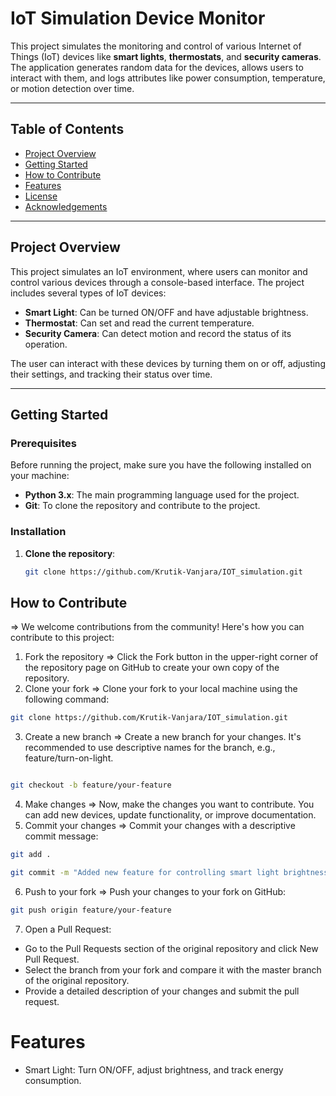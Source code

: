 # IoT Simulation Device Monitor

This project simulates the monitoring and control of various Internet of Things (IoT) devices like **smart lights**, **thermostats**, and **security cameras**. The application generates random data for the devices, allows users to interact with them, and logs attributes like power consumption, temperature, or motion detection over time.

---

## Table of Contents
- [Project Overview](#project-overview)
- [Getting Started](#getting-started)
- [How to Contribute](#how-to-contribute)
- [Features](#features)
- [License](#license)
- [Acknowledgements](#acknowledgements)

---

## Project Overview

This project simulates an IoT environment, where users can monitor and control various devices through a console-based interface. The project includes several types of IoT devices:
- **Smart Light**: Can be turned ON/OFF and have adjustable brightness.
- **Thermostat**: Can set and read the current temperature.
- **Security Camera**: Can detect motion and record the status of its operation.

The user can interact with these devices by turning them on or off, adjusting their settings, and tracking their status over time.

---

## Getting Started

### Prerequisites

Before running the project, make sure you have the following installed on your machine:
- **Python 3.x**: The main programming language used for the project.
- **Git**: To clone the repository and contribute to the project.

### Installation

1. **Clone the repository**:
   ```bash
   git clone https://github.com/Krutik-Vanjara/IOT_simulation.git
## How to Contribute
=> We welcome contributions from the community! Here's how you can contribute to this project:
1. Fork the repository
=> Click the Fork button in the upper-right corner of the repository page on GitHub to create your own copy of the repository.
2. Clone your fork
=> Clone your fork to your local machine using the following command:
```bash
git clone https://github.com/Krutik-Vanjara/IOT_simulation.git
```
3. Create a new branch
=> Create a new branch for your changes. It's recommended to use descriptive names for the branch, e.g., feature/turn-on-light.
```bash

git checkout -b feature/your-feature
```
4. Make changes
=> Now, make the changes you want to contribute. You can add new devices, update functionality, or improve documentation.
5. Commit your changes
=> Commit your changes with a descriptive commit message:
```bash
git add .
```
```bash
git commit -m "Added new feature for controlling smart light brightness"
```
6. Push to your fork
=> Push your changes to your fork on GitHub:
```bash
git push origin feature/your-feature
```
7. Open a Pull Request:  
- Go to the Pull Requests section of the original repository and click New Pull Request.
- Select the branch from your fork and compare it with the master branch of the original repository.
- Provide a detailed description of your changes and submit the pull request.
# Features
- Smart Light: Turn ON/OFF, adjust brightness, and track energy consumption.
<!-- Thermostat: Set and read temperature.
<!-- Security Camera: Monitor motion detection and camera status.
# In the future
=> we plan to add more features, such as:
- Data Logging: Keep track of the historical data for each device.
- User Authentication: Allow different users to control devices with various permission levels.
- Integration with Actual IoT Devices: Eventually, we may extend the project to interface with real-world IoT devices.
